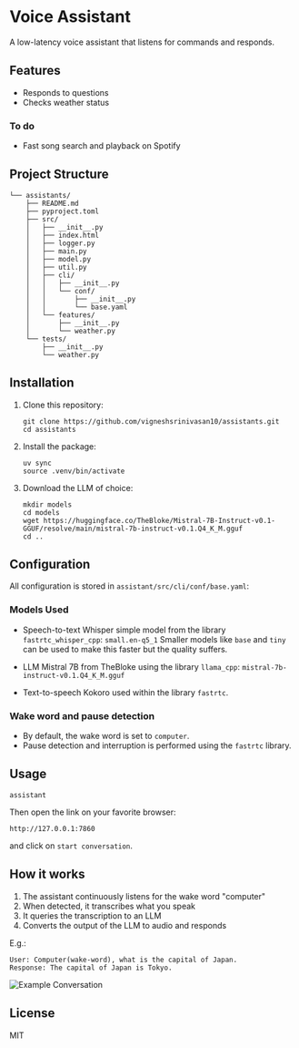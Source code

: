 # Voice Assistant

A low-latency voice assistant that listens for commands and responds. 

## Features

- Responds to questions
- Checks weather status 

### To do
- Fast song search and playback on Spotify

## Project Structure

```
└── assistants/
    ├── README.md
    ├── pyproject.toml
    ├── src/
    │   ├── __init__.py
    │   ├── index.html
    │   ├── logger.py
    │   ├── main.py
    │   ├── model.py
    │   ├── util.py
    │   ├── cli/
    │   │   ├── __init__.py
    │   │   └── conf/
    │   │       ├── __init__.py
    │   │       └── base.yaml
    │   └── features/
    │       ├── __init__.py
    │       └── weather.py
    └── tests/
        ├── __init__.py
        └── weather.py

```

## Installation

1. Clone this repository:
   ```
   git clone https://github.com/vigneshsrinivasan10/assistants.git
   cd assistants
   ```

2. Install the package:
   ```
   uv sync
   source .venv/bin/activate 
   ```
3. Download the LLM of choice: 
   ```
   mkdir models
   cd models
   wget https://huggingface.co/TheBloke/Mistral-7B-Instruct-v0.1-GGUF/resolve/main/mistral-7b-instruct-v0.1.Q4_K_M.gguf
   cd ..
   ```

## Configuration

All configuration is stored in `assistant/src/cli/conf/base.yaml`:

### Models Used

- Speech-to-text 
Whisper simple model from the library `fastrtc_whisper_cpp`: 
```small.en-q5_1```
Smaller models like `base` and `tiny` can be used to make this faster but the quality suffers. 

- LLM 
Mistral 7B from TheBloke using the library `llama_cpp`: 
```mistral-7b-instruct-v0.1.Q4_K_M.gguf``` 

- Text-to-speech 
Kokoro used within the library `fastrtc`.  

### Wake word and pause detection

- By default, the wake word is set to `computer`. 
- Pause detection and interruption is performed using the `fastrtc` library. 

## Usage
```
assistant
```
Then open the link on your favorite browser: 
```
http://127.0.0.1:7860
```
and click on `start conversation`.  

## How it works

1. The assistant continuously listens for the wake word "computer"
2. When detected, it transcribes what you speak
3. It queries the transcription to an LLM
4. Converts the output of the LLM to audio and responds

E.g.: 
```
User: Computer(wake-word), what is the capital of Japan.
Response: The capital of Japan is Tokyo.
```
![Example Conversation](images/example_conversation.png)


## License

MIT 
